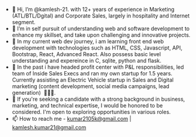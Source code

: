 - 👋 Hi, I’m @kamlesh-21. with 12+ years of experience in Marketing (ATL/BTL/Dgital) and Corporate Sales, largely in hospitality and Internet segment.
- 👀 I’m in self pursuit of understanding web and software development to enhance my skillset, and take upon challenging and innovative projects.
- 🌱 In my current web dev journey, i am learning front end web development with technologies such as HTML, CSS, Javascript, API, Bootstrap, React, Advanced React. Also possess basic level understanding and expereince in C, sqlite, python and flask.
- 👀 In the past i have headed profit center with P&L responsibilities, led team of Inside Sales Execs and ran my own startup for 1.5 years. Currently assisting an Electric Vehicle startup in Sales and Digital marketing (content development, social media campaigns, lead generation)  🚀👩‍💻.
- 💞️ If you're seeking a candidate with a strong background in business, marketing, and technical expertise, I would be honored to be considered. I'm open to exploring opportunities in various roles.  
- 📫 How to reach me  - kumar2105k@gmail.com | kamlesh.kumar21@gmail.com

<!---
kamlesh-21/kamlesh-21 is a ✨ special ✨ repository because its `README.md` (this file) appears on your GitHub profile.
You can click the Preview link to take a look at your changes.
--->

